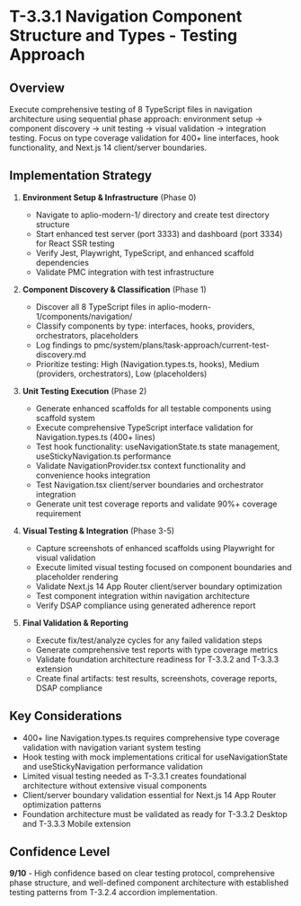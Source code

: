 # T-3.3.1 Navigation Component Structure and Types - Testing Approach

## Overview
Execute comprehensive testing of 8 TypeScript files in navigation architecture using sequential phase approach: environment setup → component discovery → unit testing → visual validation → integration testing. Focus on type coverage validation for 400+ line interfaces, hook functionality, and Next.js 14 client/server boundaries.

## Implementation Strategy

1. **Environment Setup & Infrastructure** (Phase 0)
   - Navigate to aplio-modern-1/ directory and create test directory structure
   - Start enhanced test server (port 3333) and dashboard (port 3334) for React SSR testing
   - Verify Jest, Playwright, TypeScript, and enhanced scaffold dependencies
   - Validate PMC integration with test infrastructure

2. **Component Discovery & Classification** (Phase 1)
   - Discover all 8 TypeScript files in aplio-modern-1/components/navigation/
   - Classify components by type: interfaces, hooks, providers, orchestrators, placeholders
   - Log findings to pmc/system/plans/task-approach/current-test-discovery.md
   - Prioritize testing: High (Navigation.types.ts, hooks), Medium (providers, orchestrators), Low (placeholders)

3. **Unit Testing Execution** (Phase 2)
   - Generate enhanced scaffolds for all testable components using scaffold system
   - Execute comprehensive TypeScript interface validation for Navigation.types.ts (400+ lines)
   - Test hook functionality: useNavigationState.ts state management, useStickyNavigation.ts performance
   - Validate NavigationProvider.tsx context functionality and convenience hooks integration
   - Test Navigation.tsx client/server boundaries and orchestrator integration
   - Generate unit test coverage reports and validate 90%+ coverage requirement

4. **Visual Testing & Integration** (Phase 3-5)
   - Capture screenshots of enhanced scaffolds using Playwright for visual validation
   - Execute limited visual testing focused on component boundaries and placeholder rendering
   - Validate Next.js 14 App Router client/server boundary optimization
   - Test component integration within navigation architecture
   - Verify DSAP compliance using generated adherence report

5. **Final Validation & Reporting**
   - Execute fix/test/analyze cycles for any failed validation steps
   - Generate comprehensive test reports with type coverage metrics
   - Validate foundation architecture readiness for T-3.3.2 and T-3.3.3 extension
   - Create final artifacts: test results, screenshots, coverage reports, DSAP compliance

## Key Considerations
- 400+ line Navigation.types.ts requires comprehensive type coverage validation with navigation variant system testing
- Hook testing with mock implementations critical for useNavigationState and useStickyNavigation performance validation
- Limited visual testing needed as T-3.3.1 creates foundational architecture without extensive visual components
- Client/server boundary validation essential for Next.js 14 App Router optimization patterns
- Foundation architecture must be validated as ready for T-3.3.2 Desktop and T-3.3.3 Mobile extension

## Confidence Level
**9/10** - High confidence based on clear testing protocol, comprehensive phase structure, and well-defined component architecture with established testing patterns from T-3.2.4 accordion implementation.
